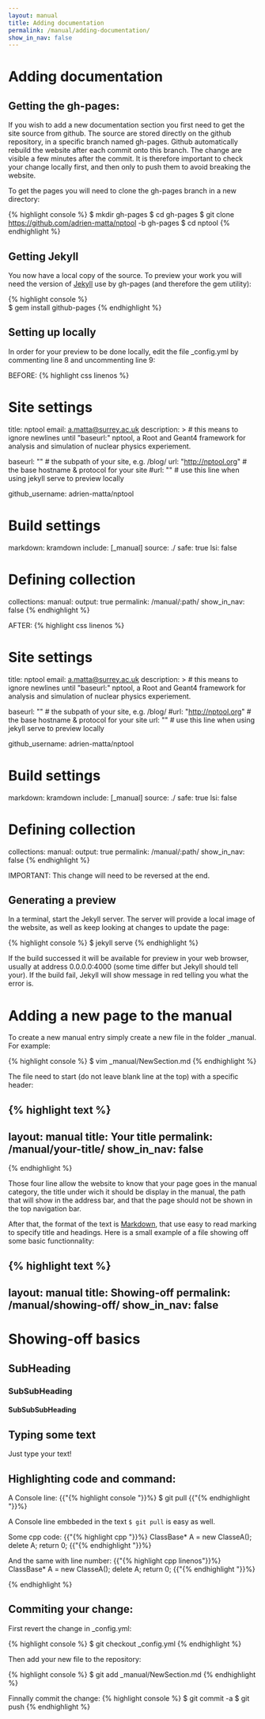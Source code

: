 ```yaml
---
layout: manual 
title: Adding documentation
permalink: /manual/adding-documentation/
show_in_nav: false
---
```

# Adding documentation

## Getting the gh-pages:

If you wish to add a new documentation section you first need to get the site source from github. The source are stored directly on the github repository, in a specific branch named gh-pages. Github automatically rebuild the website after each commit onto this branch. The change are visible a few minutes after the commit. It is therefore important to check your change locally first, and then only to push them to avoid breaking the website.

To get the pages you will need to clone the gh-pages branch in a new directory:

{% highlight console %}
$ mkdir gh-pages
$ cd gh-pages
$ git clone https://github.com/adrien-matta/nptool -b gh-pages
$ cd nptool
{% endhighlight %}  

## Getting Jekyll
You now have a local copy of the source. To preview your work you will need the version of [Jekyll][jekyll-gh] use by gh-pages (and therefore the gem utility):

{% highlight console %}  
$ gem install github-pages
{% endhighlight %}  

## Setting up locally
In order for your preview to be done locally, edit the file _config.yml by commenting line 8 and uncommenting line 9:

BEFORE:
{% highlight css linenos %}  
# Site settings
title: nptool
email: a.matta@surrey.ac.uk
description: > # this means to ignore newlines until "baseurl:"
  nptool, a Root and Geant4 framework for analysis and simulation of nuclear physics experiement.

baseurl: "" # the subpath of your site, e.g. /blog/
url: "http://nptool.org" # the base hostname & protocol for your site
#url: "" # use this line when using jekyll serve to preview locally

github_username: adrien-matta/nptool 

# Build settings
markdown: kramdown
include: [_manual]
source: ./
safe: true
lsi: false
# Defining collection
collections:
  manual:
    output: true
    permalink: /manual/:path/
    show_in_nav: false
{% endhighlight %}  



AFTER:
{% highlight css linenos %}  
# Site settings
title: nptool
email: a.matta@surrey.ac.uk
description: > # this means to ignore newlines until "baseurl:"
  nptool, a Root and Geant4 framework for analysis and simulation of nuclear physics experiement.

baseurl: "" # the subpath of your site, e.g. /blog/
#url: "http://nptool.org" # the base hostname & protocol for your site
url: "" # use this line when using jekyll serve to preview locally

github_username: adrien-matta/nptool 

# Build settings
markdown: kramdown
include: [_manual]
source: ./
safe: true
lsi: false
# Defining collection
collections:
  manual:
    output: true
    permalink: /manual/:path/
    show_in_nav: false
{% endhighlight %}  

IMPORTANT: This change will need to be reversed at the end.

## Generating a preview

In a terminal, start the Jekyll server. The server will provide a local image of the website, as well as keep looking at changes to update the page:

{% highlight console %}
$ jekyll serve
{% endhighlight %}   

If the build successed it will be available for preview in your web browser, usually at address 0.0.0.0:4000 (some time differ but Jekyll should tell your). If the build fail, Jekyll will show message in red telling you what the error is.

# Adding a new page to the manual

To create a new manual entry simply create a new file in the folder _manual. For example:

{% highlight console %}
$ vim _manual/NewSection.md 
{% endhighlight %}   

The file need to start (do not leave blank line at the top) with a specific header:

{% highlight text %}
---
layout: manual 
title: Your title
permalink: /manual/your-title/
show_in_nav: false
---
{% endhighlight %}   

Those four line allow the website to know that your page goes in the manual category, the title under wich it should be display in the manual, the path that will show in the address bar, and that the page should not be shown in the top navigation bar.


After that, the format of the text is [Markdown][markdown], that use easy to read marking to specify title and headings. Here is a small example of a file showing off some basic functionnality:

{% highlight text %}
---
layout: manual 
title: Showing-off
permalink: /manual/showing-off/
show_in_nav: false
---
# Showing-off basics

## SubHeading

### SubSubHeading

#### SubSubSubHeading

## Typing some text

Just type your text!

## Highlighting code and command:

A Console line:
{{"{% highlight console "}}%}
$ git pull 
{{"{% endhighlight "}}%}   

A Console line embbeded in the text `$ git pull` is easy as well.

Some cpp code:
{{"{% highlight cpp "}}%}
 ClassBase* A = new ClasseA();
 delete A;
 return 0;
{{"{% endhighlight "}}%}   

And the same with line number:
{{"{% highlight cpp linenos"}}%}
 ClassBase* A = new ClasseA();
 delete A;
 return 0;
{{"{% endhighlight "}}%}   

{% endhighlight %}   

## Commiting your change:

First revert the change in _config.yml:

{% highlight console %}
$ git checkout _config.yml
{% endhighlight %}

Then add your new file to the repository:

{% highlight console %}
$ git add _manual/NewSection.md
{% endhighlight %}

Finnally commit the change:
{% highlight console %}
$ git commit -a
$ git push
{% endhighlight %}


[markdown]: http://daringfireball.net/projects/markdown/syntax
[jekyll-gh]: https://github.com/jekyll/jekyll
